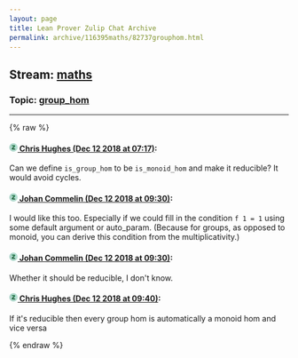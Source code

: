 ```yaml
---
layout: page
title: Lean Prover Zulip Chat Archive 
permalink: archive/116395maths/82737grouphom.html
---
```


## Stream: [maths](index.html)
### Topic: [group_hom](82737grouphom.html)

---


{% raw %}
#### [![Click to go to Zulip](../../assets/img/zulip2.png) Chris Hughes (Dec 12 2018 at 07:17)](https://leanprover.zulipchat.com/#narrow/stream/116395-maths/topic/group_hom/near/151505639):
Can we define `is_group_hom` to be `is_monoid_hom` and make it reducible? It would avoid cycles.

#### [![Click to go to Zulip](../../assets/img/zulip2.png) Johan Commelin (Dec 12 2018 at 09:30)](https://leanprover.zulipchat.com/#narrow/stream/116395-maths/topic/group_hom/near/151510233):
I would like this too. Especially if we could fill in the condition `f 1 = 1` using some default argument or auto_param. (Because for groups, as opposed to monoid, you can derive this condition from the multiplicativity.)

#### [![Click to go to Zulip](../../assets/img/zulip2.png) Johan Commelin (Dec 12 2018 at 09:30)](https://leanprover.zulipchat.com/#narrow/stream/116395-maths/topic/group_hom/near/151510242):
Whether it should be reducible, I don't know.

#### [![Click to go to Zulip](../../assets/img/zulip2.png) Chris Hughes (Dec 12 2018 at 09:40)](https://leanprover.zulipchat.com/#narrow/stream/116395-maths/topic/group_hom/near/151510669):
If it's reducible then every  group hom is automatically a monoid hom and vice versa


{% endraw %}
